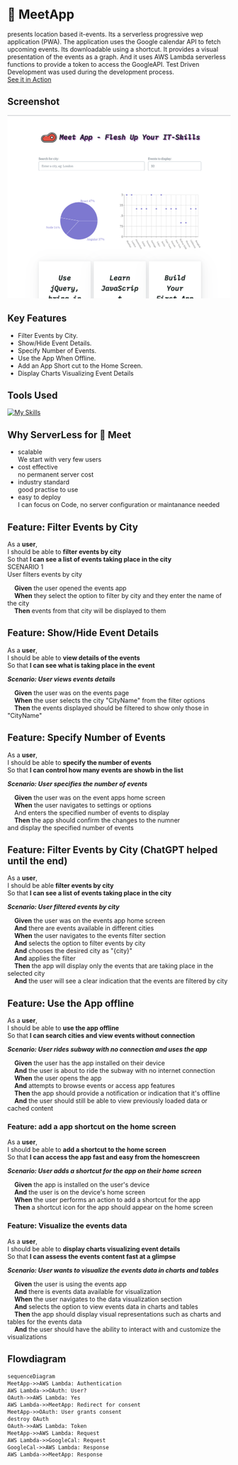 # 🥩 MeetApp

presents location based it-events. Its a serverless progressive wep application (PWA). The application uses the Google calendar API to fetch upcoming events. Its downloadable using a shortcut. It provides a visual presentation of the events as a graph. 
And it uses AWS Lambda serverless functions to provide a token to access the GoogleAPI. Test Driven Development was used during the development process.  
[See it in Action](https://dkause.github.io/meet/)

## Screenshot

![Screenshot of MeetApp](https://github.com/dkause/meet/blob/main/images/e4-meetapp.png)

## Key Features

- Filter Events by City.
- Show/Hide Event Details.
- Specify Number of Events.
- Use the App When Offline.
- Add an App Short cut to the Home Screen.
- Display Charts Visualizing Event Details

## Tools Used

[![My Skills](https://skillicons.dev/icons?i=aws,gcp,react,vscode,gherkin)](https://skillicons.dev)

## Why ServerLess for  🥩 Meet

- scalable  
We start with very few users
- cost effective  
no permanent server cost  
- industry standard  
good practise to use
- easy to deploy  
I can focus on Code, no server configuration or maintanance needed

## Feature: Filter Events by City

As a **user**,  
I should be able to **filter events by city**  
So that **I can see a list of events taking place in the city**  
SCENARIO 1  
User filters events by city

&nbsp;&nbsp;&nbsp;&nbsp;**Given** the user opened the events app  
&nbsp;&nbsp;&nbsp;&nbsp;**When** they select the option to filter by city and they enter the name of   the city  
&nbsp;&nbsp;&nbsp;&nbsp;**Then** events from that city will be displayed to them

## Feature: Show/Hide Event Details

As a **user**,  
I should be able to **view details of the events**  
So that **I can see what is taking place in the event**  

***Scenario: User views events details***

&nbsp;&nbsp;&nbsp;&nbsp;**Given** the user was on the events page  
&nbsp;&nbsp;&nbsp;&nbsp;**When** the user selects the city "CityName" from the filter options  
&nbsp;&nbsp;&nbsp;&nbsp;**Then** the events displayed should be filtered to show only those in "CityName"  

## Feature: Specify Number of Events  

As a **user**,  
I should be able to **specify the number of events**  
So that **I can control how many events are showb in the list**  

***Scenario: User specifies the number of events***

&nbsp;&nbsp;&nbsp;&nbsp;**Given** the user was on the event apps home screen  
&nbsp;&nbsp;&nbsp;&nbsp;**When** the user navigates to settings or options  
&nbsp;&nbsp;&nbsp;&nbsp;And enters the specified number of events to display  
&nbsp;&nbsp;&nbsp;&nbsp;**Then** the app should confirm the changes to the numner  
and display the specified number of events

## Feature: Filter Events by City (ChatGPT helped until the end)

As a **user**,  
I should be able **filter events by city**  
So that **I can see a list of events taking place in the city**

***Scenario: User filtered events by city***

&nbsp;&nbsp;&nbsp;&nbsp;**Given** the user was on the events app home screen  
&nbsp;&nbsp;&nbsp;&nbsp;**And** there are events available in different cities  
&nbsp;&nbsp;&nbsp;&nbsp;**When** the user navigates to the events filter section  
&nbsp;&nbsp;&nbsp;&nbsp;**And** selects the option to filter events by city  
&nbsp;&nbsp;&nbsp;&nbsp;**And** chooses the desired city as "{city}"  
&nbsp;&nbsp;&nbsp;&nbsp;**And** applies the filter  
&nbsp;&nbsp;&nbsp;&nbsp;**Then** the app will display only the events that are taking place in the selected city  
&nbsp;&nbsp;&nbsp;&nbsp;**And** the user will see a clear indication that the events are filtered by city

## Feature: Use the App offline

As a **user**,  
I should be able to **use the app offline**  
So that **I can search cities and view events without connection**

***Scenario: User rides subway with no connection and uses the app***

&nbsp;&nbsp;&nbsp;&nbsp;**Given** the user has the app installed on their device  
&nbsp;&nbsp;&nbsp;&nbsp;**And** the user is about to ride the subway with no internet connection  
&nbsp;&nbsp;&nbsp;&nbsp;**When** the user opens the app  
&nbsp;&nbsp;&nbsp;&nbsp;**And** attempts to browse events or access app features  
&nbsp;&nbsp;&nbsp;&nbsp;**Then** the app should provide a notification or indication that it's offline  
&nbsp;&nbsp;&nbsp;&nbsp;**And** the user should still be able to view previously loaded data or cached content

### Feature: add a app shortcut on the home screen

As a **user**,  
I should be able to **add a shortcut to the home screen**  
So that **I can access the app fast and easy from the homescreen**  

***Scenario: User adds a shortcut for the app on their home screen***

&nbsp;&nbsp;&nbsp;&nbsp;**Given** the app is installed on the user's device  
&nbsp;&nbsp;&nbsp;&nbsp;**And** the user is on the device's home screen  
&nbsp;&nbsp;&nbsp;&nbsp;**When** the user performs an action to add a shortcut for the app  
&nbsp;&nbsp;&nbsp;&nbsp;**Then** a shortcut icon for the app should appear on the home screen  

### Feature: Visualize the events data

As a **user**,  
I should be able to **display charts visualizing event details**  
So that **I can assess the events content fast at a glimpse**

***Scenario: User wants to visualize the events data in charts and tables***

&nbsp;&nbsp;&nbsp;&nbsp;**Given** the user is using the events app  
&nbsp;&nbsp;&nbsp;&nbsp;**And** there is events data available for visualization  
&nbsp;&nbsp;&nbsp;&nbsp;**When** the user navigates to the data visualization section  
&nbsp;&nbsp;&nbsp;&nbsp;**And** selects the option to view events data in charts and tables  
&nbsp;&nbsp;&nbsp;&nbsp;**Then** the app should display visual representations such as charts and tables for the events data  
&nbsp;&nbsp;&nbsp;&nbsp;**And** the user should have the ability to interact with and customize the visualizations


## Flowdiagram

```mermaid
sequenceDiagram
MeetApp->>AWS Lambda: Authentication
AWS Lambda->>OAuth: User?
OAuth->>AWS Lambda: Yes 
AWS Lambda->>MeetApp: Redirect for consent 
MeetApp->>OAuth: User grants consent
destroy OAuth 
OAuth->>AWS Lambda: Token
MeetApp->>AWS Lambda: Request
AWS Lambda->>GoogleCal: Request
GoogleCal->>AWS Lambda: Response
AWS Lambda->>MeetApp: Response
